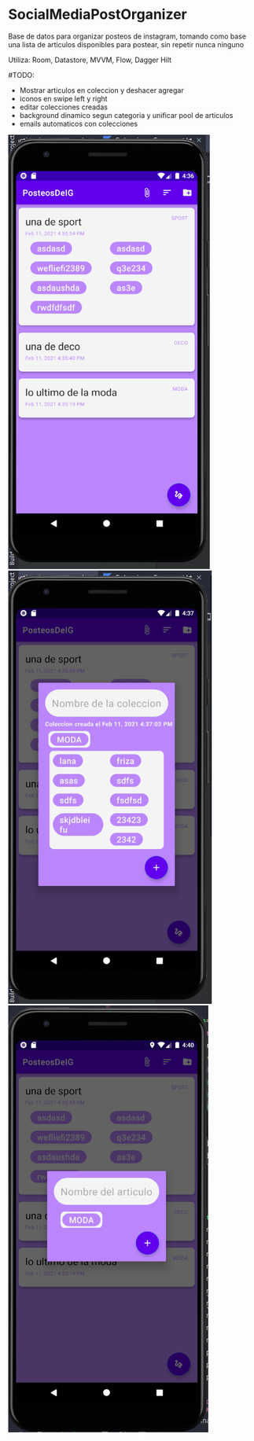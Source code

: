 # SocialMediaPostOrganizer

Base de datos para organizar posteos de instagram, tomando como base una lista de articulos disponibles para postear, sin repetir nunca ninguno

Utiliza: Room, Datastore, MVVM, Flow, Dagger Hilt

#TODO:
* Mostrar articulos en coleccion y deshacer agregar
* iconos en swipe left y right
* editar colecciones creadas
* background dinamico segun categoria y unificar pool de articulos
* emails automaticos con colecciones

![Alt text](https://github.com/charromax/SocialMediaPostOrganizer/blob/master/home.PNG?raw=true "Title") ![Alt text](https://github.com/charromax/SocialMediaPostOrganizer/blob/master/add_collection.PNG?raw=true "Title") ![Alt text](https://github.com/charromax/SocialMediaPostOrganizer/blob/master/add_article.PNG?raw=true "Title")


